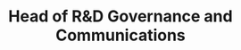 ---
name:     Piotr (Peter) Boltuc
username: Piotr-Boltuc
title:    Head of R&D Governance and Communications
image:    assets/img/team/piotr.jpg
bio:      "Leading thinker on digital transformation, focusing on customer-centric value proposition. Advocate for AGI-based second transformation. Prof. of Philosophy and Computer Science at UIS, and Management at SGH. Envisioning industry 4.5 with aligned tech and business paradigms. Focused on uncovering future horizons."
# Additional Info (Teams): [leader, engineer, advisor, mentor]
engineer:   true
---